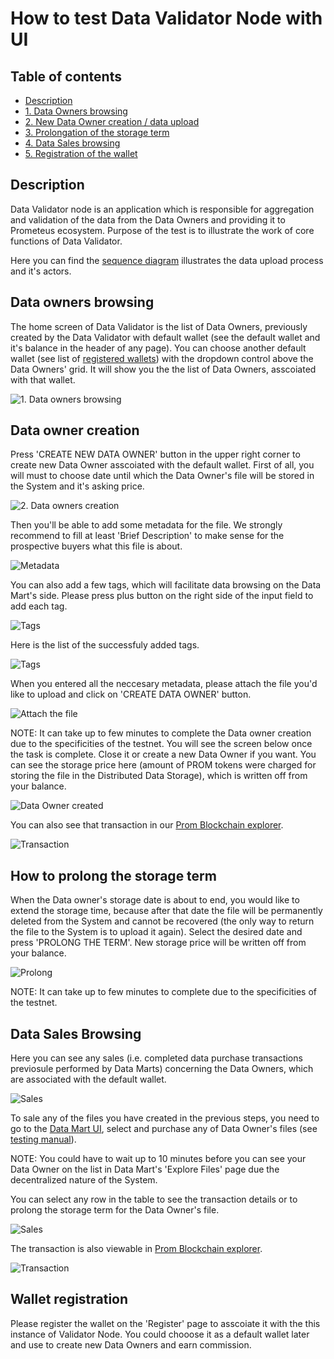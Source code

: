 # How to test Data Validator Node with UI

## Table of contents

- [Description](#description)
- [1. Data Owners browsing](#data-owners-browsing)
- [2. New Data Owner creation / data upload](#data-owner-creation)
- [3. Prolongation of the storage term](#how-to-prolong-the-storage-term)
- [4. Data Sales browsing](#data-sales-browsing)
- [5. Registration of the wallet](#wallet-registration)

## Description

Data Validator node is an application which is responsible for aggregation and validation of the data from the Data Owners and providing 
it to Prometeus ecosystem. Purpose of the test is to illustrate the work of core functions of Data Validator.

Here you can find the [sequence diagram](https://github.com/Prometeus-Network/prometeus/wiki/Data-Upload-Diagram) illustrates the data upload process and it's actors.

## Data owners browsing

The home screen of Data Validator is the list of Data Owners, previously created by the Data Validator with default wallet (see the default wallet and it's balance in the header of any page). You can choose another default wallet (see list of [registered wallets](#wallet-registration)) with the dropdown control above the Data Owners' grid. It will show you the the list of Data Owners, asscoiated with that wallet.

<img src="https://github.com/Prometeus-Network/prometeus/blob/master/docs/upload1.png" alt="1. Data owners browsing">

## Data owner creation

Press 'CREATE NEW DATA OWNER' button in the upper right corner to create new Data Owner asscoiated with the default wallet. First of all, you will must to choose date until which the Data Owner's file will be stored in the System and it's asking price.

<img src="https://github.com/Prometeus-Network/prometeus/blob/master/docs/upload1a.png" alt="2. Data owners creation">

Then you'll be able to add some metadata for the file. We strongly recommend to fill at least 'Brief Description' to make sense for the prospective buyers what this file is about.

<img src="https://github.com/Prometeus-Network/prometeus/blob/master/docs/upload2.png" alt="Metadata">

You can also add a few tags, which will facilitate data browsing on the Data Mart's side. Please press plus button on the right side of the input field to add each tag.

<img src="https://github.com/Prometeus-Network/prometeus/blob/master/docs/upload3.png" alt="Tags">

Here is the list of the successfuly added tags.

<img src="https://github.com/Prometeus-Network/prometeus/blob/master/docs/upload4.png" alt="Tags">

When you entered all the neccesary metadata, please attach the file you'd like to upload and click on 'CREATE DATA OWNER' button.

<img src="https://github.com/Prometeus-Network/prometeus/blob/master/docs/upload5.png" alt="Attach the file">

NOTE: It can take up to few minutes to complete the Data owner creation due to the specificities of the testnet.
You will see the screen below once the task is complete. Close it or create a new Data Owner if you want. You can see the storage price here (amount of PROM tokens were charged for storing the file in the Distributed Data Storage), which is written off from your balance.

<img src="https://github.com/Prometeus-Network/prometeus/blob/master/docs/upload6.png" alt="Data Owner created">

You can also see that transaction in our [Prom Blockchain explorer](http://178.62.211.224/).

<img src="https://github.com/Prometeus-Network/prometeus/blob/master/docs/transaction1.png" alt="Transaction">

## How to prolong the storage term

When the Data owner's storage date is about to end, you would like to extend the storage time, because after that date the file will be permanently deleted from the System and cannot be recovered (the only way to return the file to the System is to upload it again).
Select the desired date and press 'PROLONG THE TERM'. New storage price will be written off from your balance.

<img src="https://github.com/Prometeus-Network/prometeus/blob/master/docs/prolong1.png" alt="Prolong">

NOTE: It can take up to few minutes to complete due to the specificities of the testnet.

## Data Sales Browsing

Here you can see any sales (i.e. completed data purchase transactions previosule performed by Data Marts) concerning the Data Owners, which are associated with the default wallet.

<img src="https://github.com/Prometeus-Network/prometeus/blob/master/docs/sales1.png" alt="Sales">

To sale any of the files you have created in the previous steps, you need to go to the [Data Mart UI](http://178.62.207.53:3008), select and purchase any of Data Owner's files (see [testing manual](https://github.com/Prometeus-Network/data-mart-node/blob/master/test.md)).

NOTE: You could have to wait up to 10 minutes before you can see your Data Owner on the list in Data Mart's 'Explore Files' page due the decentralized nature of the System.

You can select any row in the table to see the transaction details or to prolong the storage term for the Data Owner's file.

<img src="https://github.com/Prometeus-Network/prometeus/blob/master/docs/sales2.png" alt="Sales">

The transaction is also viewable in [Prom Blockchain explorer](http://178.62.211.224/).

<img src="https://github.com/Prometeus-Network/prometeus/blob/master/docs/transaction2.png" alt="Transaction">

## Wallet registration

Please register the wallet on the 'Register' page to asscoiate it with the this instance of Validator Node.
You could chooose it as a default wallet later and use to create new Data Owners and earn commission.
